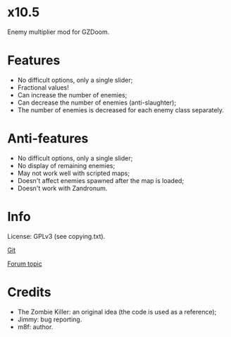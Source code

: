 # x10.5

Enemy multiplier mod for GZDoom.

# Features

- No difficult options, only a single slider;
- Fractional values!
- Can increase the number of enemies;
- Can decrease the number of enemies (anti-slaughter);
- The number of enemies is decreased for each enemy class separately.

# Anti-features

- No difficult options, only a single slider;
- No display of remaining enemies;
- May not work well with scripted maps;
- Doesn't affect enemies spawned after the map is loaded;
- Doesn't work with Zandronum.

# Info

License: GPLv3 (see copying.txt).

[Git](https://github.com/mmaulwurff/10.5x)

[Forum topic](https://forum.zdoom.org/viewtopic.php?f=43&t=65962#p1119733)

# Credits
- The Zombie Killer: an original idea (the code is used as a reference);
- Jimmy: bug reporting.
- m8f: author.
